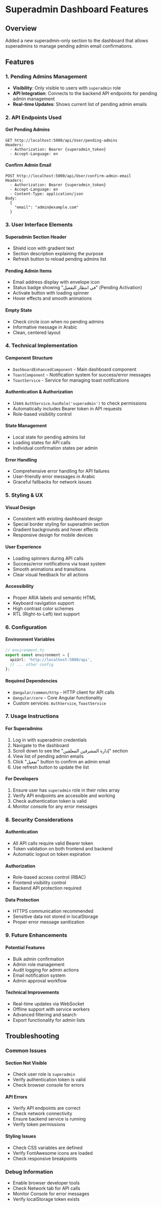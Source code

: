 # Superadmin Dashboard Features

## Overview
Added a new superadmin-only section to the dashboard that allows superadmins to manage pending admin email confirmations.

## Features

### 1. Pending Admins Management
- **Visibility**: Only visible to users with `superadmin` role
- **API Integration**: Connects to the backend API endpoints for pending admin management
- **Real-time Updates**: Shows current list of pending admin emails

### 2. API Endpoints Used

#### Get Pending Admins
```http
GET http://localhost:5000/api/User/pending-admins
Headers:
  - Authorization: Bearer {superadmin_token}
  - Accept-Language: en
```

#### Confirm Admin Email
```http
POST http://localhost:5000/api/User/confirm-admin-email
Headers:
  - Authorization: Bearer {superadmin_token}
  - Accept-Language: en
  - Content-Type: application/json
Body:
  {
    "email": "admin@example.com"
  }
```

### 3. User Interface Elements

#### Superadmin Section Header
- Shield icon with gradient text
- Section description explaining the purpose
- Refresh button to reload pending admins list

#### Pending Admin Items
- Email address display with envelope icon
- Status badge showing "في انتظار التفعيل" (Pending Activation)
- Activate button with loading spinner
- Hover effects and smooth animations

#### Empty State
- Check circle icon when no pending admins
- Informative message in Arabic
- Clean, centered layout

### 4. Technical Implementation

#### Component Structure
- `DashboardEnhancedComponent` - Main dashboard component
- `ToastComponent` - Notification system for success/error messages
- `ToastService` - Service for managing toast notifications

#### Authentication & Authorization
- Uses `AuthService.hasRole('superadmin')` to check permissions
- Automatically includes Bearer token in API requests
- Role-based visibility control

#### State Management
- Local state for pending admins list
- Loading states for API calls
- Individual confirmation states per admin

#### Error Handling
- Comprehensive error handling for API failures
- User-friendly error messages in Arabic
- Graceful fallbacks for network issues

### 5. Styling & UX

#### Visual Design
- Consistent with existing dashboard design
- Special border styling for superadmin section
- Gradient backgrounds and hover effects
- Responsive design for mobile devices

#### User Experience
- Loading spinners during API calls
- Success/error notifications via toast system
- Smooth animations and transitions
- Clear visual feedback for all actions

#### Accessibility
- Proper ARIA labels and semantic HTML
- Keyboard navigation support
- High contrast color schemes
- RTL (Right-to-Left) text support

### 6. Configuration

#### Environment Variables
```typescript
// environment.ts
export const environment = {
  apiUrl: 'http://localhost:5000/api',
  // ... other config
};
```

#### Required Dependencies
- `@angular/common/http` - HTTP client for API calls
- `@angular/core` - Core Angular functionality
- Custom services: `AuthService`, `ToastService`

### 7. Usage Instructions

#### For Superadmins
1. Log in with superadmin credentials
2. Navigate to the dashboard
3. Scroll down to see the "إدارة المشرفين المعلقين" section
4. View list of pending admin emails
5. Click "تفعيل" button to confirm an admin email
6. Use refresh button to update the list

#### For Developers
1. Ensure user has `superadmin` role in their roles array
2. Verify API endpoints are accessible and working
3. Check authentication token is valid
4. Monitor console for any error messages

### 8. Security Considerations

#### Authentication
- All API calls require valid Bearer token
- Token validation on both frontend and backend
- Automatic logout on token expiration

#### Authorization
- Role-based access control (RBAC)
- Frontend visibility control
- Backend API protection required

#### Data Protection
- HTTPS communication recommended
- Sensitive data not stored in localStorage
- Proper error message sanitization

### 9. Future Enhancements

#### Potential Features
- Bulk admin confirmation
- Admin role management
- Audit logging for admin actions
- Email notification system
- Admin approval workflow

#### Technical Improvements
- Real-time updates via WebSocket
- Offline support with service workers
- Advanced filtering and search
- Export functionality for admin lists

## Troubleshooting

### Common Issues

#### Section Not Visible
- Check user role is `superadmin`
- Verify authentication token is valid
- Check browser console for errors

#### API Errors
- Verify API endpoints are correct
- Check network connectivity
- Ensure backend service is running
- Verify token permissions

#### Styling Issues
- Check CSS variables are defined
- Verify FontAwesome icons are loaded
- Check responsive breakpoints

### Debug Information
- Enable browser developer tools
- Check Network tab for API calls
- Monitor Console for error messages
- Verify localStorage token exists


